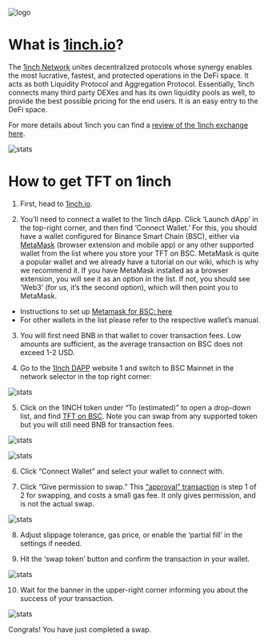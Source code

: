 ![logo](img/1inch_logo.jpg)

# What is [1inch.io](http://1inch.io/)?

The [1inch Network](http://1inch.io/) unites decentralized protocols whose synergy enables the most lucrative, fastest, and protected operations in the DeFi space. It acts as both Liquidity Protocol and Aggregation Protocol. Essentially, 1inch connects many third party DEXes and has its own liquidity pools as well, to provide the best possible pricing for the end users. It is an easy entry to the DeFi space.

For more details about 1inch you can find a [review of the 1inch exchange here](https://www.coinbureau.com/review/1inch-exchange/).

![stats](img/1inch_stats.jpg)

# How to get TFT on 1inch

1. First, head to  [1inch.io](http://1inch.io/).

2. You’ll need to connect a wallet to the 1inch dApp. Click ‘Launch dApp’ in the top-right corner, and then find ‘Connect Wallet.’ For this, you should have a wallet configured for Binance Smart Chain (BSC), either via [MetaMask](tft_bsc_metamask) (browser extension and mobile app) or any other supported wallet from the list where you store your TFT on BSC. MetaMask is quite a popular wallet and we already have a tutorial on our wiki, which is why we recommend it. If you have MetaMask installed as a browser extension, you will see it as an option in the list. If not, you should see ‘Web3’ (for us, it’s the second option), which will then point you to MetaMask.

* Instructions to set up [Metamask for BSC: here](tft_bsc_metamask)
* For other wallets in the list please refer to the respective wallet’s manual.

3. You will first need BNB in that wallet to cover transaction fees. Low amounts are sufficient, as the average transaction on BSC does not exceed 1-2 USD.

4. Go to the [1Inch DAPP](https://app.1inch.io/) website 1 and switch to BSC Mainnet in the network selector in the top right corner:

![stats](img/1inch_network.png)

5. Click on the 1INCH token under “To (estimated)” to open a drop-down list, and find [TFT on BSC](https://app.1inch.io/#/56/swap/BNB/TFT). Note you can swap from any supported token but you will still need BNB for transaction fees.

![stats](img/1inch_select_token.png)

![stats](img/1inch_select_token2.png)

6. Click “Connect Wallet” and select your wallet to connect with.

7. Click “Give permission to swap.” This [“approval” transaction](https://help.1inch.io/en/articles/4585113-why-do-i-need-to-approve-my-tokens-before-a-trade) is step 1 of 2 for swapping, and costs a small gas fee. It only gives permission, and is not the actual swap.

![stats](img/1inch_permission.png)

8. Adjust slippage tolerance, gas price, or enable the ‘partial fill’ in the settings if needed.

9. Hit the ‘swap token’ button and confirm the transaction in your wallet.

![stats](img/1inch_rates.jpg)

10. Wait for the banner in the upper-right corner informing you about the success of your transaction.

![stats](img/1inch_success.png)

Congrats! You have just completed a swap.


